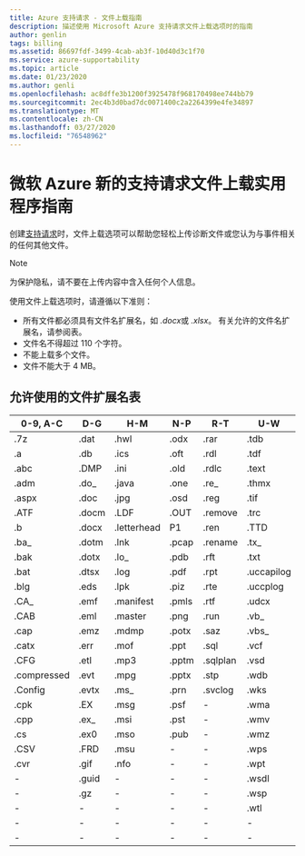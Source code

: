 ```yaml
---
title: Azure 支持请求 - 文件上载指南
description: 描述使用 Microsoft Azure 支持请求文件上载选项时的指南
author: genlin
tags: billing
ms.assetid: 86697fdf-3499-4cab-ab3f-10d40d3c1f70
ms.service: azure-supportability
ms.topic: article
ms.date: 01/23/2020
ms.author: genli
ms.openlocfilehash: ac8dffe3b1200f3925478f968170498ee744bb79
ms.sourcegitcommit: 2ec4b3d0bad7dc0071400c2a2264399e4fe34897
ms.translationtype: MT
ms.contentlocale: zh-CN
ms.lasthandoff: 03/27/2020
ms.locfileid: "76548962"
---
```

# <a name="microsoft-azure-new-support-request-file-upload-utility-guidelines"></a>微软 Azure 新的支持请求文件上载实用程序指南

创建[支持请求](https://portal.azure.com/#create/Microsoft.Support)时，文件上载选项可以帮助您轻松上传诊断文件或您认为与事件相关的任何其他文件。  

> [!NOTE]
> 为保护隐私，请不要在上传内容中含入任何个人信息。
>
>

使用文件上载选项时，请遵循以下准则：

* 所有文件都必须具有文件名扩展名，如 *.docx*或 *.xlsx*。 有关允许的文件名扩展名，请参阅表。
* 文件名不得超过 110 个字符。
* 不能上载多个文件。
* 文件不能大于 4 MB。

## <a name="table-of-the-allowed-file-name-extensions"></a>允许使用的文件扩展名表

| 0-9, A-C    | D-G   | H-M         | N-P   | R-T      | U-W        | X-Z     |
|-------------|-------|-------------|-------|----------|------------|---------|
| .7z         | .dat  | .hwl        | .odx  | .rar     | .tdb       | .xlam   |
| .a          | .db   | .ics        | .oft  | .rdl     | .tdf       | .xlr    |
| .abc        | .DMP  | .ini        | .old  | .rdlc    | .text      | .xls    |
| .adm        | .do_  | .java       | .one  | .re_     | .thmx      | .xlsb   |
| .aspx       | .doc  | .jpg        | .osd  | .reg     | .tif       | .xlsm   |
| .ATF        | .docm | .LDF        | .OUT  | .remove  | .trc       | .xlsx   |
| .b          | .docx | .letterhead | P1   | .ren     | .TTD       | .xlt    |
| .ba_        | .dotm | .lnk        | .pcap | .rename  | .tx_       | .xltx   |
| .bak        | .dotx | .lo_        | .pdb  | .rft     | .txt       | .xml    |
| .bat        | .dtsx | .log        | .pdf  | .rpt     | .uccapilog | .xmla   |
| .blg        | .eds  | .lpk        | .piz  | .rte     | .uccplog   | .xps    |
| .CA_        | .emf  | .manifest   | .pmls | .rtf     | .udcx      | .xsd    |
| .CAB        | .eml  | .master     | .png  | .run     | .vb_       | .xsn    |
| .cap        | .emz  | .mdmp       | .potx | .saz     | .vbs_      | .xxx    |
| .catx       | .err  | .mof        | .ppt  | .sql     | .vcf       | .z_     |
| .CFG        | .etl  | .mp3        | .pptm | .sqlplan | .vsd       | .z01    |
| .compressed | .evt  | .mpg        | .pptx | .stp     | .wdb       | .z02    |
| .Config     | .evtx | .ms_        | .prn  | .svclog  | .wks       | .zi     |
| .cpk        | .EX   | .msg        | .psf  |   -       | .wma       | .zi_    |
| .cpp        | .ex_  | .msi        | .pst  |  -        | .wmv       | .zip    |
| .cs         | .ex0  | .mso        | .pub  | -         | .wmz       | .zip_   |
| .CSV        | .FRD  | .msu        | -      |-          | .wps       | .zipp   |
| .cvr        | .gif  | .nfo        | -      |-          | .wpt       | .zipped |
| -            | .guid | -            | -      | -         | .wsdl      | .zipped  |
| -            | .gz   | -            | -      | -         | .wsp       | .zipx   |
| -            | -      | -            | -      | -         | .wtl       | .zit    |
| -            | -      | -            | -      | -         |     -       | .zix    |
| -            | -      | -            | -      | -         |  -          | .zzz    |
